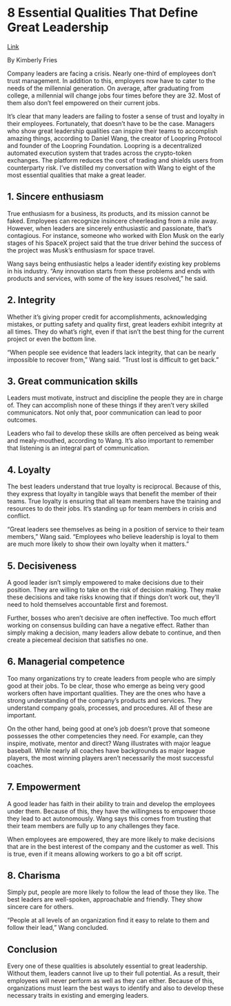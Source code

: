 # 8 Essential Qualities That Define Great Leadership

[Link](https://www.forbes.com/sites/kimberlyfries/2018/02/08/8-essential-qualities-that-define-great-leadership)

By Kimberly Fries

Company leaders are facing a crisis. Nearly one-third of employees don’t trust management. In addition to this, employers now have to cater to the needs of the millennial generation. On average, after graduating from college, a millennial will change jobs four times before they are 32. Most of them also don’t feel empowered on their current jobs.

It’s clear that many leaders are failing to foster a sense of trust and loyalty in their employees. Fortunately, that doesn’t have to be the case. Managers who show great leadership qualities can inspire their teams to accomplish amazing things, according to Daniel Wang, the creator of Loopring Protocol and founder of the Loopring Foundation. Loopring is a decentralized automated execution system that trades across the crypto-token exchanges. The platform reduces the cost of trading and shields users from counterparty risk. I’ve distilled my conversation with Wang to eight of the most essential qualities that make a great leader.

## 1. Sincere enthusiasm

True enthusiasm for a business, its products, and its mission cannot be faked. Employees can recognize insincere cheerleading from a mile away. However, when leaders are sincerely enthusiastic and passionate, that’s contagious. For instance, someone who worked with Elon Musk on the early stages of his SpaceX project said that the true driver behind the success of the project was Musk’s enthusiasm for space travel.

Wang says being enthusiastic helps a leader identify existing key problems in his industry. “Any innovation starts from these problems and ends with products and services, with some of the key issues resolved,” he said.


## 2. Integrity

Whether it’s giving proper credit for accomplishments, acknowledging mistakes, or putting safety and quality first, great leaders exhibit integrity at all times. They do what’s right, even if that isn’t the best thing for the current project or even the bottom line.

“When people see evidence that leaders lack integrity, that can be nearly impossible to recover from,” Wang said. “Trust lost is difficult to get back.”


## 3. Great communication skills

Leaders must motivate, instruct and discipline the people they are in charge of. They can accomplish none of these things if they aren’t very skilled communicators. Not only that, poor communication can lead to poor outcomes.

Leaders who fail to develop these skills are often perceived as being weak and mealy-mouthed, according to Wang. It’s also important to remember that listening is an integral part of communication.


## 4. Loyalty

The best leaders understand that true loyalty is reciprocal. Because of this, they express that loyalty in tangible ways that benefit the member of their teams. True loyalty is ensuring that all team members have the training and resources to do their jobs. It’s standing up for team members in crisis and conflict.

“Great leaders see themselves as being in a position of service to their team members,” Wang said. “Employees who believe leadership is loyal to them are much more likely to show their own loyalty when it matters.”


## 5. Decisiveness

A good leader isn’t simply empowered to make decisions due to their position. They are willing to take on the risk of decision making. They make these decisions and take risks knowing that if things don’t work out, they’ll need to hold themselves accountable first and foremost.

Further, bosses who aren’t decisive are often ineffective. Too much effort working on consensus building can have a negative effect. Rather than simply making a decision, many leaders allow debate to continue, and then create a piecemeal decision that satisfies no one.


## 6. Managerial competence

Too many organizations try to create leaders from people who are simply good at their jobs. To be clear, those who emerge as being very good workers often have important qualities. They are the ones who have a strong understanding of the company’s products and services. They understand company goals, processes, and procedures. All of these are important.

On the other hand, being good at one’s job doesn’t prove that someone possesses the other competencies they need. For example, can they inspire, motivate, mentor and direct? Wang illustrates with major league baseball. While nearly all coaches have backgrounds as major league players, the most winning players aren’t necessarily the most successful coaches.


## 7. Empowerment

A good leader has faith in their ability to train and develop the employees under them. Because of this, they have the willingness to empower those they lead to act autonomously. Wang says this comes from trusting that their team members are fully up to any challenges they face.

When employees are empowered, they are more likely to make decisions that are in the best interest of the company and the customer as well. This is true, even if it means allowing workers to go a bit off script.


## 8. Charisma

Simply put, people are more likely to follow the lead of those they like. The best leaders are well-spoken, approachable and friendly. They show sincere care for others.

“People at all levels of an organization find it easy to relate to them and follow their lead,” Wang concluded.


## Conclusion

Every one of these qualities is absolutely essential to great leadership. Without them, leaders cannot live up to their full potential. As a result, their employees will never perform as well as they can either. Because of this, organizations must learn the best ways to identify and also to develop these necessary traits in existing and emerging leaders.